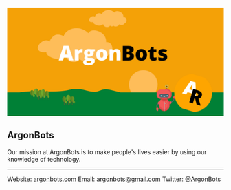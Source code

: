 ![We Are ArgonBots - Banner](https://github.com/ArgonBots/.github/blob/main/public/images/banner.jpeg)

## ArgonBots
Our mission at ArgonBots is to make people's lives easier by using our knowledge of technology.

----

Website: [argonbots.com](https://argonbots.com)
Email: [argonbots@gmail.com](mailto:argonbots@gmail.com)
Twitter: [@ArgonBots](https://twitter.com/ArgonBots)